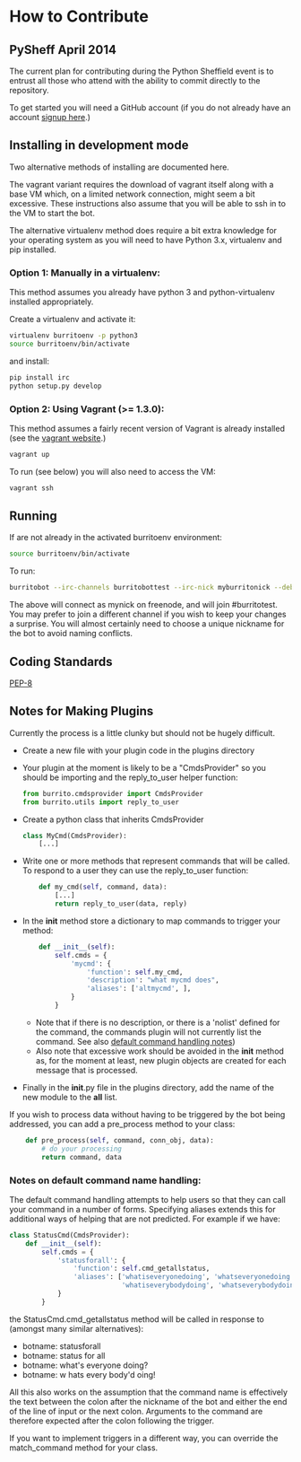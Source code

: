 # How to Contribute

## PySheff April 2014

The current plan for contributing during the Python Sheffield event is to
entrust all those who attend with the ability to commit directly to the
repository.

To get started you will need a GitHub account (if you do not already have an
account [signup here](https://github.com/signup/free).)

## Installing in development mode

Two alternative methods of installing are documented here.

The vagrant variant requires the download of vagrant itself along with a base
VM which, on a limited network connection, might seem a bit excessive. These
instructions also assume that you will be able to ssh in to the VM to start
the bot.

The alternative virtualenv method does require a bit extra knowledge for your
operating system as you will need to have Python 3.x, virtualenv and pip
installed.

### Option 1: Manually in a virtualenv:

This method assumes you already have python 3 and python-virtualenv installed
appropriately.

Create a virtualenv and activate it:
```sh
virtualenv burritoenv -p python3
source burritoenv/bin/activate
```

and install:
```sh
pip install irc
python setup.py develop
```

### Option 2: Using Vagrant (>= 1.3.0):

This method assumes a fairly recent version of Vagrant is already installed
(see the [vagrant website](http://www.vagrantup.com).)

```sh
vagrant up
```

To run (see below) you will also need to access the VM:

```sh
vagrant ssh
```

## Running

If are not already in the activated burritoenv environment:
```sh
source burritoenv/bin/activate
```

To run:
```sh
burritobot --irc-channels burritobottest --irc-nick myburritonick --debug
```

The above will connect as mynick on freenode, and will join #burritotest. You
may prefer to join a different channel if you wish to keep your changes a
surprise. You will almost certainly need to choose a unique nickname for the
bot to avoid naming conflicts.

## Coding Standards

[PEP-8](https://www.python.org/dev/peps/pep-0008/)

## Notes for Making Plugins

Currently the process is a little clunky but should not be hugely difficult.

* Create a new file with your plugin code in the plugins directory
* Your plugin at the moment is likely to be a "CmdsProvider" so you should be
  importing and the reply_to_user helper function:

  ```python
  from burrito.cmdsprovider import CmdsProvider
  from burrito.utils import reply_to_user
  ```
* Create a python class that inherits CmdsProvider

  ```python
  class MyCmd(CmdsProvider):
      [...]
  ```
* Write one or more methods that represent commands that will be called. To
  respond to a user they can use the reply_to_user function:

  ```python
      def my_cmd(self, command, data):
          [...]
          return reply_to_user(data, reply)
  ```
* In the __init__ method store a dictionary to map commands to trigger your
  method:

  ```python
      def __init__(self):
          self.cmds = {
              'mycmd': {
                  'function': self.my_cmd,
                  'description': "what mycmd does",
                  'aliases': ['altmycmd', ],
              }
          }
  ```
  * Note that if there is no description, or there is a 'nolist' defined for
    the command, the commands plugin will not currently list the command.
    See also [default command handling notes](#command-name-notes))
  * Also note that excessive work should be avoided in the __init__ method as,
    for the moment at least, new plugin objects are created for each message
    that is processed.
* Finally in the __init__.py file in the plugins directory, add the name of
  the new module to the __all__ list.

If you wish to process data without having to be triggered by the bot being
addressed, you can add a pre_process method to your class:
```python
    def pre_process(self, command, conn_obj, data):
        # do your processing
        return command, data
```

### <a name="command-name-notes"></a>Notes on default command name handling:

The default command handling attempts to help users so that they can call your
command in a number of forms. Specifying aliases extends this for additional
ways of helping that are not predicted. For example if we have:
```python
class StatusCmd(CmdsProvider):
    def __init__(self):
        self.cmds = {
            'statusforall': {
                'function': self.cmd_getallstatus,
                'aliases': ['whatiseveryonedoing', 'whatseveryonedoing',
                            'whatiseverybodydoing', 'whatseverybodydoing', ],
            }
        }
```
the StatusCmd.cmd_getallstatus method will be called in response to (amongst
many similar alternatives):
* botname: statusforall
* botname: status for all
* botname: what's everyone doing?
* botname: w hats every body'd oing!

All this also works on the assumption that the command name is effectively the
text between the colon after the nickname of the bot and either the end of the
line of input or the next colon. Arguments to the command are therefore
expected after the colon following the trigger.

If you want to implement triggers in a different way, you can override the
match_command method for your class.

